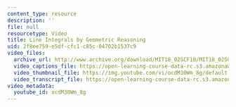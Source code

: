 ```yaml
---
content_type: resource
description: ''
file: null
resourcetype: Video
title: Line Integrals by Geometric Reasoning
uid: 2f8ee759-e5df-cfc1-c85c-04702b1537c9
video_files:
  archive_url: http://www.archive.org/download/MIT18_02SCF10/MIT18_02SCF10Rec_41_300k.mp4
  video_captions_file: https://open-learning-course-data-rc.s3.amazonaws.com/18-02sc-multivariable-calculus-fall-2010/78c3f3e68225588e94e090cbf0813073_ocdM30Wm_8g.vtt
  video_thumbnail_file: https://img.youtube.com/vi/ocdM30Wm_8g/default.jpg
  video_transcript_file: https://open-learning-course-data-rc.s3.amazonaws.com/18-02sc-multivariable-calculus-fall-2010/c5bd7773d84e1e28bdcdf616bca12f6d_ocdM30Wm_8g.pdf
video_metadata:
  youtube_id: ocdM30Wm_8g
---
```

